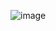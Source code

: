![image](https://github.com/flquonskycn/flquonskycn/assets/148864780/a16a511d-702b-4845-91da-914b0b456add)
